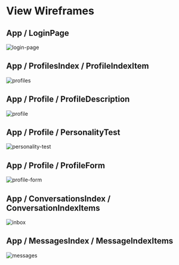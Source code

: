 # View Wireframes

## App / LoginPage
![login-page]

## App / ProfilesIndex / ProfileIndexItem
![profiles]

## App / Profile / ProfileDescription
![profile]

## App / Profile / PersonalityTest
![personality-test]

## App / Profile / ProfileForm
![profile-form]

## App / ConversationsIndex / ConversationIndexItems
![inbox]

## App / MessagesIndex / MessageIndexItems
![messages]

[login-page]: ./wireframes/login_page.png
[personality-test]: ./wireframes/personality_test.png
[profiles]: ./wireframes/profiles.png
[profile]: ./wireframes/profile.png
[profile-form]: ./wireframes/profile_form.png
[inbox]: ./wireframes/inbox.png
[messages]: ./wireframes/messages.png
